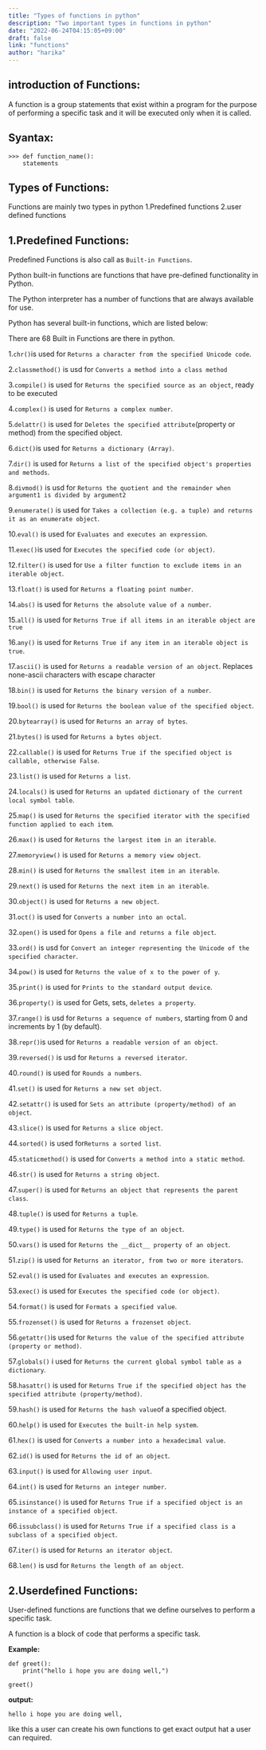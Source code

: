 ```yaml
---
title: "Types of functions in python"
description: "Two important types in functions in python"
date: "2022-06-24T04:15:05+09:00"
draft: false
link: "functions"
author: "harika"
---
```


## introduction of Functions:
A function is a group statements that exist within a program for the purpose of performing a specific task and it will be executed only when it is called.
## Syantax:
```
>>> def function_name():
	statements
```
## Types of Functions:
Functions are mainly two types in python
1.Predefined functions
2.user defined functions

## 1.Predefined Functions:
Predefined Functions is also call as `Built-in Functions`.

Python built-in functions are functions that have pre-defined functionality in Python.

The Python interpreter has a number of functions that are always available for use.

Python has several built-in functions, which are listed below: 

There are 68 Built in Functions are there in python.

1.`chr()`is used for `Returns a character from the specified Unicode code`.

2.`classmethod()` is usd for	`Converts a method into a class method`

3.`compile()` is used for `Returns the specified source as an object`, ready to be executed

4.`complex()` is used for `Returns a complex number`.

5.`delattr()` is used for `Deletes the specified attribute`(property or method) from the specified object.

6.`dict()`is used for `Returns a dictionary (Array)`.

7.`dir()` is used for `Returns a list of the specified object's properties and methods`.

8.`divmod()` is usd for	`Returns the quotient and the remainder when argument1 is divided by argument2`

9.`enumerate()` is used for `Takes a collection (e.g. a tuple) and returns it as an enumerate object`.

10.`eval()` is used for	`Evaluates and executes an expression`.

11.`exec()`is used for	`Executes the specified code (or object)`.

12.`filter()` is used for `Use a filter function to exclude items in an iterable object`.

13.`float()` is used for `Returns a floating point number`.

14.`abs()` is used for `Returns the absolute value of a number`.

15.`all()` is used for `Returns True if all items in an iterable object are true`

16.`any()` is used for	`Returns True if any item in an iterable object is true`.

17.`ascii()` is used for `Returns a readable version of an object`. Replaces none-ascii characters with escape character

18.`bin()` is used for	`Returns the binary version of a number`.

19.`bool()` is used for	`Returns the boolean value of the specified object`.

20.`bytearray()` is used for `Returns an array of bytes`.

21.`bytes()` is used for `Returns a bytes object`.

22.`callable()` is used for `Returns True if the specified object is callable, otherwise False`.

23.`list()` is used for `Returns a list`.

24.`locals()` is used for `Returns an updated dictionary of the current local symbol table`.

25.`map()` is used for	`Returns the specified iterator with the specified function applied to each item`.

26.`max()` is used for	`Returns the largest item in an iterable`.

27.`memoryview()` is used for `Returns a memory view object`.

28.`min()` is used for	`Returns the smallest item in an iterable`.

29.`next()` is used for `Returns the next item in an iterable`.

30.`object()` is used for	`Returns a new object`.

31.`oct()` is used for	`Converts a number into an octal`.

32.`open()` is used for `Opens a file and returns a file object`.

33.`ord()` is usd for `Convert an integer representing the Unicode of the specified character`.

34.`pow()` is used for 	`Returns the value of x to the power of y`.

35.`print()` is used for `Prints to the standard output device`.

36.`property()` is used for Gets, sets, `deletes a property`.

37.`range()` is usd for `Returns a sequence of numbers`, starting from 0 and increments by 1 (by default).

38.`repr()`is used for `Returns a readable version of an object`.

39.`reversed()` is usd for `Returns a reversed iterator`.

40.`round()` is used for `Rounds a numbers`.

41.`set()` is used for	`Returns a new set object`.

42.`setattr()` is used for `Sets an attribute (property/method) of an object`.

43.`slice()` is used for `Returns a slice object`.

44.`sorted()` is used for`Returns a sorted list`.

45.`staticmethod()` is used for	`Converts a method into a static method`.

46.`str()` is used for	`Returns a string object`.


47.`super()` is used for `Returns an object that represents the parent class`.

48.`tuple()` is used for `Returns a tuple`.

49.`type()` is used for	`Returns the type of an object`.

50.`vars()` is used for	`Returns the __dict__ property of an object`.

51.`zip()` is used for `Returns an iterator, from two or more iterators`.

52.`eval()` is used for	`Evaluates and executes an expression`.

53.`exec()` is used for	`Executes the specified code (or object)`.

54.`format()` is used for `Formats a specified value`.

55.`frozenset()` is used for `Returns a frozenset object`.

56.`getattr()`is used for `Returns the value of the specified attribute (property or method)`.

57.`globals()` i used for `Returns the current global symbol table as a dictionary`.

58.`hasattr()` is used for	`Returns True if the specified object has the specified attribute (property/method)`.

59.`hash()` is used for	`Returns the hash value`of a specified object.

60.`help()` is used for `Executes the built-in help system`.

61.`hex()` is used for	`Converts a number into a hexadecimal value`.

62.`id()` is used for `Returns the id of an object`.

63.`input()` is used for `Allowing user input`.

64.`int()` is used for	`Returns an integer number`.

65.`isinstance()` is used for `Returns True if a specified object is an instance of a specified object`.

66.`issubclass()` is used for `Returns True if a specified class is a subclass of a specified object`.

67.`iter()` is used for `Returns an iterator object`.

68.`len()` is usd for `Returns the length of an object`.


## 2.Userdefined Functions:

User-defined functions are functions that we define ourselves to perform a specific task. 

A function is a block of code that performs a specific task.

**Example:**
```
def greet():
    print("hello i hope you are doing well,")

greet()
```
**output:**
```
hello i hope you are doing well,
```
like this a user can create his own functions to get exact output hat a user can required.




